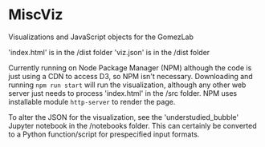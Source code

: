 # MiscViz
Visualizations and JavaScript objects for the GomezLab

'index.html' is in the /dist folder
'viz.json' is in the /dist folder

Currently running on Node Package Manager (NPM) although the code is just using a CDN to access D3, so NPM isn't necessary. Downloading and running `npm run start` will run the visualization, although any other web server just needs to process 'index.html' in the /src folder. NPM uses installable module `http-server` to render the page. 

To alter the JSON for the visualization, see the 'understudied_bubble' Jupyter notebook in the /notebooks folder. This can certainly be converted to a Python function/script for prespecified input formats.
